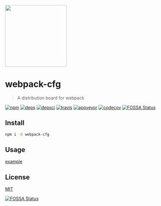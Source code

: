 <a href="https://github.com/webpack/webpack">
  <img width="200" height="200" src="https://webpack.js.org/assets/icon-square-big.svg">
</a>

# webpack-cfg

> A distribution board for webpack

[![npm][npm]][npm-url]
[![deps][deps]][deps-url]
[![depsci][depsci]][depsci-url]
[![travis][travis]][travis-url]
[![appveyor][appveyor]][appveyor-url]
[![codecov][codecov]][codecov-url]
[![FOSSA Status](https://app.fossa.io/api/projects/git%2Bgithub.com%2Fadriancmiranda%2Fwebpack-cfg.svg?type=shield)](https://app.fossa.io/projects/git%2Bgithub.com%2Fadriancmiranda%2Fwebpack-cfg?ref=badge_shield)

## Install

```bash
npm i -D webpack-cfg
```

## Usage

[example](./example)

## License

[MIT][license-url]


<!-- links -->

[npm]: https://badge.fury.io/js/webpack-cfg.svg
[npm-url]: https://npmjs.com/package/webpack-cfg

[npm]: https://img.shields.io/npm/v/webpack-cfg.svg
[npm-url]: https://npmjs.com/package/webpack-cfg

[travis]: https://travis-ci.org/adriancmiranda/webpack-cfg.svg?branch=master
[travis-url]: https://travis-ci.org/adriancmiranda/webpack-cfg

[appveyor]: https://ci.appveyor.com/api/projects/status/hucvow1n0t3q3le3/branch/master?svg=true
[appveyor-url]: https://ci.appveyor.com/project/adriancmiranda/webpack-cfg/branch/master

[deps]: https://david-dm.org/adriancmiranda/webpack-cfg.svg
[deps-url]: https://david-dm.org/adriancmiranda/webpack-cfg

[depsci]: https://dependencyci.com/github/adriancmiranda/webpack-cfg/badge
[depsci-url]: https://dependencyci.com/github/adriancmiranda/webpack-cfg

[stability]: http://badges.github.io/stability-badges/dist/experimental.svg
[stability-url]: https://cdn.meme.am/cache/instances/folder481/500x/9689481.jpg

[codecov]: https://codecov.io/gh/adriancmiranda/webpack-cfg/branch/master/graph/badge.svg
[codecov-url]: https://codecov.io/gh/adriancmiranda/webpack-cfg

[license-url]: https://github.com/adriancmiranda/webpack-cfg/blob/master/LICENSE


[![FOSSA Status](https://app.fossa.io/api/projects/git%2Bgithub.com%2Fadriancmiranda%2Fwebpack-cfg.svg?type=large)](https://app.fossa.io/projects/git%2Bgithub.com%2Fadriancmiranda%2Fwebpack-cfg?ref=badge_large)